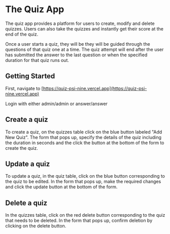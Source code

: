 # The Quiz App

The quiz app provides a platform for users to create, modify and delete quizzes. Users can also take the quizzes and instantly get their score at the end of the quiz.

Once a user starts a quiz, they will be they will be guided through the questions of that quiz one at a time. The quiz attempt will end after the user has submitted the answer to the last question or when the specified duration for that quiz runs out.

## Getting Started

First, navigate to [https://quiz-psi-nine.vercel.app](https://quiz-psi-nine.vercel.app)

Login with either admin/admin or answer/answer

## Create a quiz

To create a quiz, on the quizzes table click on the blue button labeled "Add New Quiz". The form that pops up, specify the details of the quiz including the duration in seconds and the click the button at the bottom of the form to create the quiz.

## Update a quiz

To update a quiz, in the quiz table, click on the blue button corresponding to the quiz to be edited. In the form that pops up, make the required changes and click the update button at the bottom of the form.

## Delete a quiz

In the quizzes table, click on the red delete button corresponding to the quiz that needs to be deleted. In the form that pops up, confirm deletion by clicking on the delete button.
